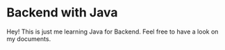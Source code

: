 # Backend with Java

Hey! This is just me learning Java for Backend. Feel free to have a look on my documents.
